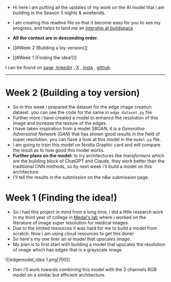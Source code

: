 - Hi here i am putting all the updates of my work on the AI model that i am building in the Season 5 nights & weekends.
- I am creating this readme file so that it become easy for you to see my progress, and helps to land me an [intership at buildspace](https://buildspace.so/intern)
 

- **All the context are in descending order.**
- [[#Week 2 (Building a toy version)]]
- [[#Week 1 (Finding the idea!)]]


I can be found on [sage](https://sage.buildspace.so/@rajveer-yadav-1xfHiyq) ,[linkedin](https://www.linkedin.com/in/rajveer-yadav-3264b722a/) , [X](https://x.com/ray_2_7) , [insta](https://www.instagram.com/__raydiation__?igsh=aHduMWdsanJmZWQ%3D&utm_source=qr) , [github](https://github.com/ray-27)

---
# Week 2 (Building a toy version)
- So in this week i prepared the dataset for the edge image creation dataset. you can see the code for the same in `edge_dataset.py` file
- Further more i have created a model to enhance the resolution of this image and increase the texture of the edges.
- I have taken inspiration from a model SRGAN, it is a _Generative Adversarial Network_ (_GAN_) that has shown good results in the field of super resolution. you can have a look at this model in the `model.py` file.
- I am going to train this model on Nvidia Graphic card and will compare the result as to how good this model works.
- __Further plans on the model:__ to try architectures like _transformers_ which are the building block of ChatGPT and Claude, they work better than the traditional CNN methods, so by next week i'll build a model on this architecture. 
- I'll tell the results in the submission on the n&w submission page.

# Week 1 (Finding the idea!)
- So i had this project in mind from a long time, i did a little research work in my third year of college in [Medal's lab](https://www.ee.iitb.ac.in/web/labs/medical-deep-learning-and-artificial-intelligence-lab-medal/) where i worked on the literature of image super resolution for medical images.
- Due to the limited resources it was hard for me to build a model from scratch. Now i am using cloud resources to get this done!
- So here's my one liner _an ai model that upscales image_. 
- My plan is to first start with building a model that upscales the resolution of image which has edges that is a grayscale image 

![[edgemodel_idea 1.png|700]]

- then i'll work towards combining this model with the 3 channels RGB model on a similar but efficient architecture.
